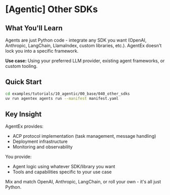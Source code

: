 # [Agentic] Other SDKs

## What You'll Learn

Agents are just Python code - integrate any SDK you want (OpenAI, Anthropic, LangChain, LlamaIndex, custom libraries, etc.). AgentEx doesn't lock you into a specific framework.

**Use case:** Using your preferred LLM provider, existing agent frameworks, or custom tooling.

## Quick Start

```bash
cd examples/tutorials/10_agentic/00_base/040_other_sdks
uv run agentex agents run --manifest manifest.yaml
```

## Key Insight

AgentEx provides:
- ACP protocol implementation (task management, message handling)
- Deployment infrastructure
- Monitoring and observability

You provide:
- Agent logic using whatever SDK/library you want
- Tools and capabilities specific to your use case

Mix and match OpenAI, Anthropic, LangChain, or roll your own - it's all just Python.
